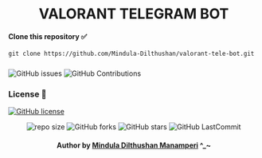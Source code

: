<div align="center">

# VALORANT TELEGRAM BOT
</div>

#### Clone this repository ✅
```md
git clone https://github.com/Mindula-Dilthushan/valorant-tele-bot.git
```
###

![GitHub issues](https://img.shields.io/github/issues/Mindula-Dilthushan/valorant-tele-bot?&labelColor=black&color=eb3b5a&label=Issues&logo=issues&logoColor=black&style=for-the-badge)
![GitHub Contributions](https://img.shields.io/github/contributors/Mindula-Dilthushan/valorant-tele-bot?&labelColor=black&color=8854d0&style=for-the-badge)

### License 📝
[![GitHub license](https://img.shields.io/github/license/Mindula-Dilthushan/valorant-tele-bot?&labelColor=black&color=3867d6&style=for-the-badge)](https://github.com/Mindula-Dilthushan/valorant-tele-bot/blob/master/LICENSE)


<div align="center">

![repo size](https://img.shields.io/github/repo-size/Mindula-Dilthushan/valorant-tele-bot?label=Repo%20Size&style=for-the-badge&labelColor=black&color=20bf6b)
![GitHub forks](https://img.shields.io/github/forks/Mindula-Dilthushan/valorant-tele-bot?&labelColor=black&color=0fb9b1&style=for-the-badge)
![GitHub stars](https://img.shields.io/github/stars/Mindula-Dilthushan/valorant-tele-bot?&labelColor=black&color=f7b731&style=for-the-badge)
![GitHub LastCommit](https://img.shields.io/github/last-commit/Mindula-Dilthushan/valorant-tele-bot?logo=github&labelColor=black&color=d1d8e0&style=for-the-badge)

</div>

<div align="center"> 

#### Author by [Mindula Dilthushan Manamperi](http://minduladilthushan.netlify.app/) ^_~
</div>
